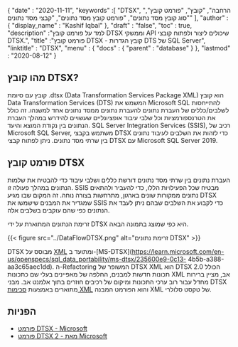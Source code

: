 {
  "date" : "2020-11-11",
  "keywords" :[ "DTSX", "הרחבה", "קובץ", "פורמט קובץ", "סוג קובץ מסד נתונים", "פורמט קובץ מסד נתונים", "קבצי מסד נתונים" ],
  "author" : {
    "display_name" : "Kashif Iqbal"
},
  "draft" : "false",
  "toc" : true,
  "description" :"למד על פורמט קובץ DTSX וממשקי API שיכולים ליצור ולפתוח קובצי DTSX.",
  "title" :"פורמט קובץ DTSX - קובץ הגדרות DTS של SQL Server",
  "linktitle" : "DTSX",
  "menu" : {
    "docs" : {
      "parent" : "database"
}
},
  "lastmod" : "2020-08-12"
}

## מהו קובץ DTSX?

קובץ עם סיומת .dtsx (Data Transformation Services Package XML) הוא קובץ Data Transformation Services (DTS) המשמש את Microsoft SQL להתייחסות לשלבים/כללים של העברת נתונים להעברת נתונים ממסד נתונים אחד למשנהו. זה כולל את הטרנספורמציות וכל שלבי עיבוד אופציונליים שעשויים להידרש במהלך העברת הנתונים בין נקודת המוצא והיעד. SQL Server Integration Services (SSIS), רכיב של Microsoft SQL Server, משתמש בקבצי DTSX כדי לזהות את השלבים לעיבוד נתונים בין שרתי מסד נתונים. ניתן לפתוח קבצי DTSX עם Microsoft SQL Server 2019.

## פורמט קובץ DTSX

העברת נתונים בין שרתי מסד נתונים דורשת כללים ושלבי עיבוד כדי להבטיח את שלמות הנתונים במהלך פעולה זו. SSIS מבטיח שכל הפעילויות הללו, כדי להעביר ולהתאים נתונים ממקורות שונים בארגון, מתרחשות בצורה נוחה. זה המקום שבו מגיע DTSX שמגדיר את המבנים שישמשו את SSIS כדי לקבוע את השלבים שבהם ניתן לעבד את הנתונים כפי שהם עוקבים בשלבים אלה.

זרימת הנתונים המתוארת על ידי DTSX היא כפי שמוצג בתמונה הבאה.

{{< figure src="../DataFlowDTSX.png" alt="זרימת נתונים DTSX" >}}

DTSX מבוסס על [XML](/he/web/xml/) ומתועד ב-[MS-DTSX](https://learn.microsoft.com/en-us/openspecs/sql_data_portability/ms-dtsx/235600e9-0c13- 4b5b-a388-aa3c65aec1dd). ה-Refactoring המשופר של DTSX XML הוא DTSX 2.0 הכולל תכונות חדשות למבנים, החלפה של מאפיינים בעלי שם כתכונות XML אב, מציין ברירות מחדל עבור רוב ערכי התכונות ומיקום של רכיבים חוזרים בתוך אלמנט אב. מבני DTSX מתוארים באמצעות [סכימות XML](https://learn.microsoft.com/en-us/openspecs/sql_data_portability/ms-dtsx/e5095968-26ea-4824-a717-153ccee642dc#Appendix_A_1) והוא הפורמט המבנה XML של טקסט סלולרי.

## הפניות

* [פורמט DTSX - Microsoft](https://learn.microsoft.com/en-us/openspecs/sql_data_portability/ms-dtsx/235600e9-0c13-4b5b-a388-aa3c65aec1dd)
* [פורמט DTSX 2 - מאת Microsoft](https://learn.microsoft.com/en-us/openspecs/sql_data_portability/ms-dtsx2/fb216aa4-62ab-41c8-a6d5-5b1002739d21)

